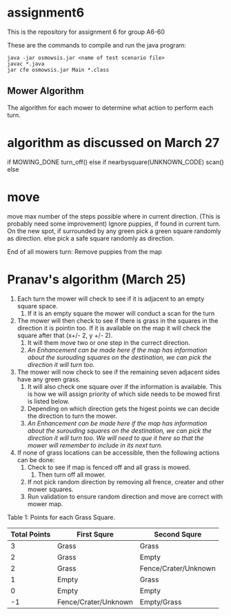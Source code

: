 # assignment6
This is the repository for assignment 6 for group A6-60

These are the commands to compile and run the java program:
```
java -jar osmowsis.jar <name of test scenario file>
javac *.java
jar cfe osmowsis.jar Main *.class
```

## Mower Algorithm

The algorithm for each mower to determine what action to perform each turn.
# algorithm as discussed on March 27
if MOWING_DONE
  turn_off()
else if nearbysquare(UNKNOWN_CODE)
  scan()
else
  # move
  move max number of the steps possible where in current direction. (This is probably need some improvement)
    Ignore puppies, if found in current turn.
  On the new spot,
    if surrounded by any green
      pick a green square randomly as direction.
    else
      pick a safe square randomly as direction.
      
End of all mowers turn:
  Remove puppies from the map


# Pranav's algorithm (March 25)
1. Each turn the mower will check to see if it is adjacent to an empty square space. 
    1. If it is an empty square the mower will conduct a scan for the turn
2. The mower will then check to see if there is grass in the squares in the direction it is pointin too. If it is available on the map it will check the square after that (x+/- 2, y +/- 2). 
    1. It will them move two or one step in the currect direction.
    2. _An Enhancement can be made here if the map has information about the surouding squares on the destination, we can pick the direction it will turn too._
3. The mower will now check to see if the remaining seven adjacent sides have any green grass.
    1. It will also check one square over if the information is available. This is how we will assign priority of which side needs to be mowed first is listed below.
    2. Depending on which direction gets the higest points we can decide the direction to turn the mower.
    3. _An Enhancement can be made here if the map has information about the surouding squares on the destination, we can pick the direction it will turn too. We will need to que it here so that the mower will remember to include in its next turn._ 
4. If none of grass locations can be accessible, then the following actions can be done:
    1. Check to see if map is fenced off and all grass is mowed.
        1. Then turn off all mower.
    2. If not pick random direction by removing all frence, creater and other mower squares.
    3. Run validation to ensure random direction and move are correct with mower map.

Table 1: Points for each Grass Square.

Total Points | First Squre | Second Squre
------------ | ------------- | -------------
3 | Grass | Grass
2 | Grass | Empty
2 | Grass | Fence/Crater/Unknown
1 | Empty | Grass
0 | Empty | Empty
-1 | Fence/Crater/Unknown | Empty/Grass
